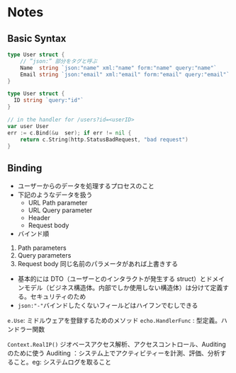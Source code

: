 # Notes

## Basic Syntax

```go
type User struct {
    // ”json:” 部分をタグと呼ぶ
	Name  string `json:"name" xml:"name" form:"name" query:"name"`
	Email string `json:"email" xml:"email" form:"email" query:"email"`
}

type User struct {
  ID string `query:"id"`
}

// in the handler for /users?id=<userID>
var user User
err := c.Bind(&u  ser); if err != nil {
    return c.String(http.StatusBadRequest, "bad request")
}
```

## Binding

- ユーザーからのデータを処理するプロセスのこと
- 下記のようなデータを扱う
  - URL Path parameter
  - URL Query parameter
  - Header
  - Request body
- バインド順

1. Path parameters
2. Query parameters
3. Request body
   同じ名前のパラメータがあれば上書きする

- 基本的には DTO（ユーザーとのインタラクトが発生する struct）とドメインモデル（ビジネス構造体。内部でしか使用しない構造体）は分けて定義する。セキュリティのため
- `json:"-"`バインドしたくないフィールどはハイフンでむしできる

`e.Use`: ミドルウェアを登録するためのメソッド
`echo.HandlerFunc` : 型定義。ハンドラー関数

`Context.RealIP()` ジオベースアクセス解析、アクセスコントロール、Auditing のために使う
Auditing ：システム上でアクティビティーを計測、評価、分析すること。eg: システムログを取ること
